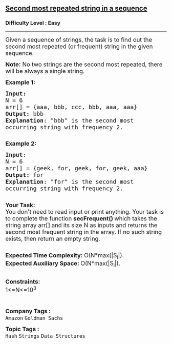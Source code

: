 <h2><a href="https://practice.geeksforgeeks.org/problems/second-most-repeated-string-in-a-sequence0534/1?page=1&sprint=ec4fb69f67f369f1eaebd16747f8bef8&sortBy=submissions">Second most repeated string in a sequence</a></h2><h3>Difficulty Level : Easy</h3><hr><div class="problems_problem_content__Xm_eO"><p><span style="font-size: 18px;">Given a sequence of strings, the task is to find out the second most repeated (or frequent) string in the given sequence.</span></p>
<p><span style="font-size: 18px;"><strong>Note:</strong> No two strings are the second most repeated, there will be always a single string.</span></p>
<p><span style="font-size: 18px;"><strong>Example 1:</strong></span></p>
<pre><span style="font-size: 18px;"><strong>Input:</strong>
N = 6
arr[] = {aaa, bbb, ccc, bbb, aaa, aaa}
<strong>Output:</strong> bbb
<strong>Explanation</strong>: "bbb" is the second most 
occurring string with frequency 2.
</span>
</pre>
<p><span style="font-size: 18px;"><strong>Example 2:</strong></span></p>
<pre><span style="font-size: 18px;"><strong>Input</strong>: 
N = 6
arr[] = {geek, for, geek, for, geek, aaa}
<strong>Output:</strong> for
<strong>Explanation</strong>: "for" is the second most
occurring string with frequency 2.
</span></pre>
<p><br><span style="font-size: 18px;"><strong>Your Task:</strong><br>You don't need to read input or print anything. Your task is to complete the function&nbsp;<strong>secFrequent()&nbsp;</strong>which takes the string array arr[] and its size N as inputs and returns the second most frequent string in the array. If no such string exists, then return an empty string.</span></p>
<p><br><span style="font-size: 18px;"><strong>Expected Time Complexity:&nbsp;</strong>O(N*max(|S<sub>i</sub>|).<br><strong>Expected Auxiliary Space:&nbsp;</strong>O(N*max(|S<sub>i</sub>|).</span></p>
<p><br><span style="font-size: 18px;"><strong>Constraints:</strong><br>1&lt;=N&lt;=10<sup>3</sup></span></p>
<p>&nbsp;</p></div><p><span style=font-size:18px><strong>Company Tags : </strong><br><code>Amazon</code>&nbsp;<code>Goldman Sachs</code>&nbsp;<br><p><span style=font-size:18px><strong>Topic Tags : </strong><br><code>Hash</code>&nbsp;<code>Strings</code>&nbsp;<code>Data Structures</code>&nbsp;